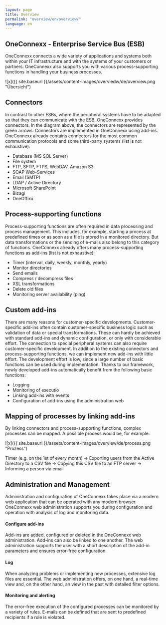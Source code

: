 ```yaml
---
layout: page
title: Overview
permalink: "overview/en/overview/"
language: en
---
```


## OneConnexx - Enterprise Service Bus (ESB)

OneConnexx connects a wide variety of applications and systems both within your IT infrastructure and with the systems of your customers or partners.
OneConnexx also supports you with various process-supporting functions in handling your business processes.

![x]({{ site.baseurl }}/assets/content-images/overviedw/de/overview.png "Übersicht")

## Connectors

In contrast to other ESBs, where the peripheral systems have to be adapted so that they can communicate with the ESB, OneConnexx provides connectors. 
In the diagram above, the connectors are represented by the green arrows. Connectors are implemented in OneConnexx using add-ins. OneConnexx already contains connectors for the most common communication protocols and some third-party systems (list is not exhaustive):

* Database (MS SQL Server)
* File system
* FTP, SFTP, FTPS, WebDAV, Amazon S3
* SOAP Web-Services
* Email (SMTP)
* LDAP / Active Directory
* Microsoft SharePoint
* Bizagi
* OneOffixx

## Process-supporting functions

Process-supporting functions are often required in data processing and process management. This includes, for example, starting a process at predefined times or as soon as a file is stored in a monitored directory.
But data transformations or the sending of e-mails also belong to this category of functions. OneConnexx already offers many process-supporting functions as add-ins (list is not exhaustive):

* Timer (interval, daily, weekly, monthly, yearly)
* Monitor directories
* Send emails
* Compress / decompress files
* XSL transformations
* Delete old files
* Monitoring server availability (ping)

## Custom add-ins

There are many reasons for customer-specific developments. Customer-specific add-ins often contain customer-specific business logic such as validation of data or special transformations.
These can hardly be achieved with standard add-ins and dynamic configuration, or only with considerable effort. The connection to special peripheral systems can also require customer-specific development.
In addition to the existing connectors and process-supporting functions, we can implement new add-ins with little effort. The development effort is low, since a large number of basic functions can be used during implementation.
Thanks to our framework, newly developed add-ins automatically benefit from the following basic functions:

* Logging
* Monitoring of executio
* Linking add-ins with events
* Configuration of add-ins using the administration web
 
## Mapping of processes by linking add-ins

By linking connectors and process-supporting functions, complex processes can be mapped. A possible process would be, for example:

![x]({{ site.baseurl }}/assets/content-images/overview/de/process.png "Prozess")

Timer (e.g. on the 1st of every month) -> Exporting users from the Active Directory to a CSV file -> Copying this CSV file to an FTP server -> Informing a person via email

## Administration and Management

Administration and configuration of OneConnexx takes place via a modern web application that can be operated with any modern browser. OneConnexx web administration supports you during configuration and operation with 
analysis of log and monitoring data.

#### Configure add-ins

Add-ins are added, configured or deleted in the OneConnexx web administration. Add-ins can also be linked to one another. The web administration supports the user with a short description of the add-in parameters 
and ensures error-free configuration.

#### Log

When analyzing problems or implementing new processes, extensive log files are essential. The web administration offers, on one hand, a real-time view and, on the other hand, an view in the past with detailed filter options.

#### Monitoring and alerting

The error-free execution of the configured processes can be monitored by a variety of rules. E-mails can be defined that are sent to predefined recipients if a rule is violated.
